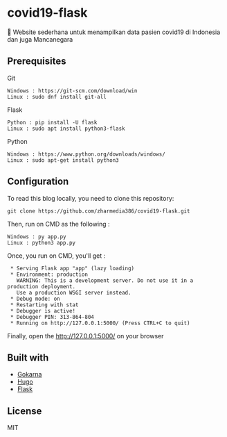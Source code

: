 # covid19-flask
🦠 Website sederhana untuk menampilkan data pasien covid19 di Indonesia dan juga Mancanegara

## Prerequisites
Git
```
Windows : https://git-scm.com/download/win
Linux : sudo dnf install git-all
```
Flask
```
Python : pip install -U flask
Linux : sudo apt install python3-flask
```
Python
```
Windows : https://www.python.org/downloads/windows/
Linux : sudo apt-get install python3
```

## Configuration
To read this blog locally, you need to clone this repository:
```
git clone https://github.com/zharmedia386/covid19-flask.git
```
Then, run on CMD as the following :
```
Windows : py app.py
Linux : python3 app.py
```

Once, you run on CMD, you'll get :
```
 * Serving Flask app "app" (lazy loading)
 * Environment: production
   WARNING: This is a development server. Do not use it in a production deployment.
   Use a production WSGI server instead.
 * Debug mode: on
 * Restarting with stat
 * Debugger is active!
 * Debugger PIN: 313-864-804
 * Running on http://127.0.0.1:5000/ (Press CTRL+C to quit)
```
Finally, open the http://127.0.0.1:5000/ on your browser

## Built with
- [Gokarna](https://github.com/526avijitgupta/gokarna)
- [Hugo](https://gohugo.io/)
- [Flask](https://pypi.org/project/Flask/)

## License
MIT
